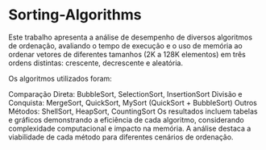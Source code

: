 # Sorting-Algorithms

Este trabalho apresenta a análise de desempenho de diversos algoritmos de ordenação, avaliando o tempo de execução e o uso de memória ao ordenar vetores de diferentes tamanhos (2K a 128K elementos) em três ordens distintas: crescente, decrescente e aleatória.

Os algoritmos utilizados foram:

Comparação Direta: BubbleSort, SelectionSort, InsertionSort
Divisão e Conquista: MergeSort, QuickSort, MySort (QuickSort + BubbleSort)
Outros Métodos: ShellSort, HeapSort, CountingSort
Os resultados incluem tabelas e gráficos demonstrando a eficiência de cada algoritmo, considerando complexidade computacional e impacto na memória. A análise destaca a viabilidade de cada método para diferentes cenários de ordenação.
